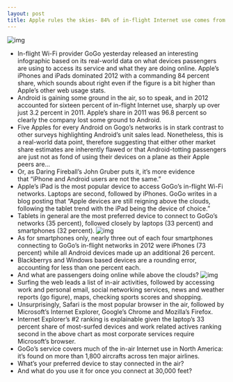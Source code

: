 ```yaml
---
layout: post
title: Apple rules the skies- 84% of in-flight Internet use comes from iDevices
---
```

![img](http://media.idownloadblog.com/wp-content/uploads/2013/03/GoGo-in-flight-Internet-use-chart-003.jpg)
* In-flight Wi-Fi provider GoGo yesterday released an interesting infographic based on its real-world data on what devices passengers are using to access its service and what they are doing online. Apple’s iPhones and iPads dominated 2012 with a commanding 84 percent share, which sounds about right even if the figure is a bit higher than Apple’s other web usage stats.
* Android is gaining some ground in the air, so to speak, and in 2012 accounted for sixteen percent of in-flight Internet use, sharply up over just 3.2 percent in 2011. Apple’s share in 2011 was 96.8 percent so clearly the company lost some ground to Android.
* Five Apples for every Android on Gogo’s networks is in stark contrast to other surveys highlighting Android’s unit sales lead. Nonetheless, this is a real-world data point, therefore suggesting that either other market share estimates are inherently flawed or that Android-totting passengers are just not as fond of using their devices on a plane as their Apple peers are…
* Or, as Daring Fireball’s John Gruber puts it, it’s more evidence that “iPhone and Android users are not the same.”
* Apple’s iPad is the most popular device to access GoGo’s in-flight Wi-Fi networks. Laptops are second, followed by iPhones. GoGo writes in a blog posting that “Apple devices are still reigning above the clouds, following the tablet trend with the iPad being the device of choice.”
* Tablets in general are the most preferred device to connect to GoGo’s networks (35 percent), followed closely by laptops (33 percent) and smartphones (32 percent).
![img](http://media.idownloadblog.com/wp-content/uploads/2013/03/GoGo-in-flight-Internet-use-chart-002.jpg)
* As for smartphones only, nearly three out of each four smartphones connecting to GoGo’s in-flight networks in 2012 were iPhones (73 percent) while all Android devices made up an additional 26 percent.
* Blackberrys and Windows based devices are a rounding error, accounting for less than one percent each.
* And what are passengers doing online while above the clouds?
![img](http://media.idownloadblog.com/wp-content/uploads/2013/03/GoGo-in-flight-Internet-use-chart-001.jpg)
* Surfing the web leads a list of in-air activities, followed by accessing work and personal email, social networking services, news and weather reports (go figure), maps, checking sports scores and shopping.
* Unsurprisingly, Safari is the most popular browser in the air, followed by Microsoft’s Internet Explorer, Google’s Chrome and Mozilla’s Firefox.
* Internet Explorer’s #2 ranking is explainable given the laptop’s 33 percent share of most-surfed devices and work related actives ranking second in the above chart as most corporate services require Microsoft’s browser.
* GoGo’s service covers much of the in-air Internet use in North America: it’s found on more than 1,800 aircrafts across ten major airlines.
* What’s your preferred device to stay connected in the air?
* And what do you use it for once you connect at 30,000 feet?


